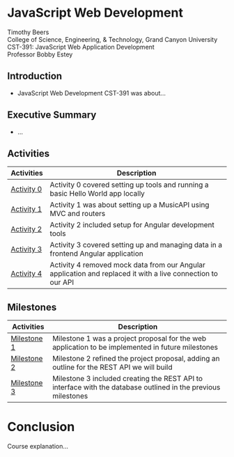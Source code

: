 # JavaScript Web Development
 
Timothy Beers \
College of Science, Engineering, & Technology, Grand Canyon University \
CST-391: JavaScript Web Application Development \
Professor Bobby Estey

## Introduction

<!-- TODO: Intro -->
- JavaScript Web Development CST-391 was about...

## Executive Summary

<!-- TODO: summary -->
- ...

## Activities

|Activities|Description|
|--|--|
|[Activity 0](./activities/activity0/README.md)|Activity 0 covered setting up tools and running a basic Hello World app locally|
|[Activity 1](./activities/activity1/README.md)|Activity 1 was about setting up a MusicAPI using MVC and routers|
|[Activity 2](./activities/activity2/README.md)|Activity 2 included setup for Angular development tools|
|[Activity 3](./activities/activity3/README.md)|Activity 3 covered setting up and managing data in a frontend Angular application|
|[Activity 4](./activities/activity4/README.md)|Activity 4 removed mock data from our Angular application and replaced it with a live connection to our API|

## Milestones

|Activities|Description|
|--|--|
|[Milestone 1](./milestones/milestone1/README.md)|Milestone 1 was a project proposal for the web application to be implemented in future milestones |
|[Milestone 2](./milestones/milestone2/README.md)|Milestone 2 refined the project proposal, adding an outline for the REST API we will build|
|[Milestone 3](./milestones/milestone3/README.md)|Milestone 3 included creating the REST API to interface with the database outlined in the previous milestones|


# Conclusion
<!-- TODO: Provide a detailed, technical and overall conclusion -->
Course explanation...